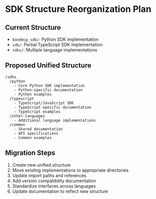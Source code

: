 # SDK Structure Reorganization Plan

## Current Structure
- `bondmcp_sdk/`: Python SDK implementation
- `sdk/`: Partial TypeScript SDK implementation
- `sdks/`: Multiple language implementations

## Proposed Unified Structure
```
/sdks
  /python
    - Core Python SDK implementation
    - Python-specific documentation
    - Python examples
  /typescript
    - TypeScript/JavaScript SDK
    - TypeScript-specific documentation
    - TypeScript examples
  /other-languages
    - Additional language implementations
  /common
    - Shared documentation
    - API specifications
    - Common examples
```

## Migration Steps
1. Create new unified structure
2. Move existing implementations to appropriate directories
3. Update import paths and references
4. Add version compatibility documentation
5. Standardize interfaces across languages
6. Update documentation to reflect new structure
